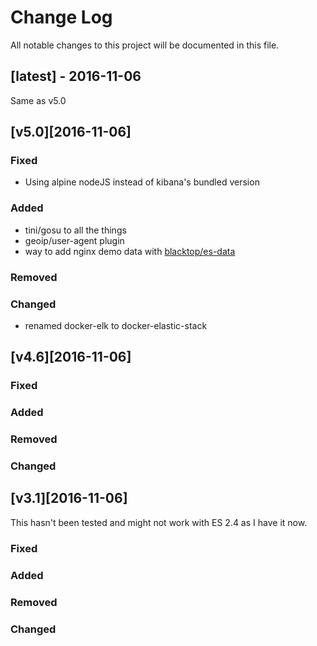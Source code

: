 Change Log
==========

All notable changes to this project will be documented in this file.

[latest] - 2016-11-06
---------------------

Same as v5.0

[v5.0][2016-11-06]
------------------

### Fixed

-	Using alpine nodeJS instead of kibana's bundled version  

### Added

-	tini/gosu to all the things  
-	geoip/user-agent plugin
-	way to add nginx demo data with [blacktop/es-data](https://github.com/blacktop/docker-es-demo-data)

### Removed

### Changed

-	renamed docker-elk to docker-elastic-stack

[v4.6][2016-11-06]
------------------

### Fixed

### Added

### Removed

### Changed

[v3.1][2016-11-06]
------------------

This hasn't been tested and might not work with ES 2.4 as I have it now.

### Fixed

### Added

### Removed

### Changed
